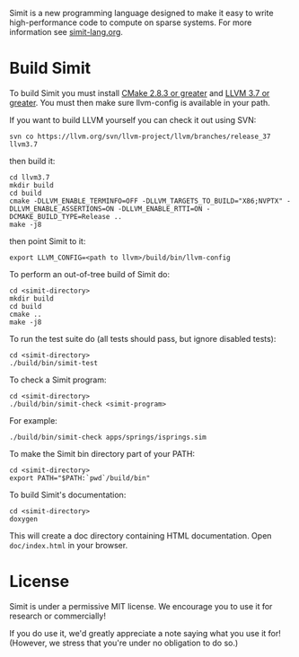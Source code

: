Simit is a new programming language designed to make it easy to write
high-performance code to compute on sparse systems.  For more information see
[simit-lang.org](http://simit-lang.org).

Build Simit
===========
To build Simit you must install
[CMake 2.8.3 or greater](http://www.cmake.org/cmake/resources/software.html) and
[LLVM 3.7 or greater](http://llvm.org/releases/download.html).
You must then make sure llvm-config is available in your path.

If you want to build LLVM yourself you can check it out using SVN:

    svn co https://llvm.org/svn/llvm-project/llvm/branches/release_37 llvm3.7

then build it:

    cd llvm3.7
    mkdir build
    cd build
    cmake -DLLVM_ENABLE_TERMINFO=OFF -DLLVM_TARGETS_TO_BUILD="X86;NVPTX" -DLLVM_ENABLE_ASSERTIONS=ON -DLLVM_ENABLE_RTTI=ON -DCMAKE_BUILD_TYPE=Release ..
    make -j8

then point Simit to it:

    export LLVM_CONFIG=<path to llvm>/build/bin/llvm-config

To perform an out-of-tree build of Simit do:

    cd <simit-directory>
    mkdir build
    cd build
    cmake ..
    make -j8

To run the test suite do (all tests should pass, but ignore disabled tests):

    cd <simit-directory>
    ./build/bin/simit-test

To check a Simit program:

    cd <simit-directory>
    ./build/bin/simit-check <simit-program>

For example:

    ./build/bin/simit-check apps/springs/isprings.sim

To make the Simit bin directory part of your PATH:

    cd <simit-directory>
    export PATH="$PATH:`pwd`/build/bin"

To build Simit's documentation:

    cd <simit-directory>
    doxygen

This will create a doc directory containing HTML documentation.  Open
`doc/index.html` in your browser.

License
=======
Simit is under a permissive MIT license. We encourage you to use it for
research or commercially!

If you do use it, we'd greatly appreciate a note saying what you use it for!
(However, we stress that you're under no obligation to do so.)
